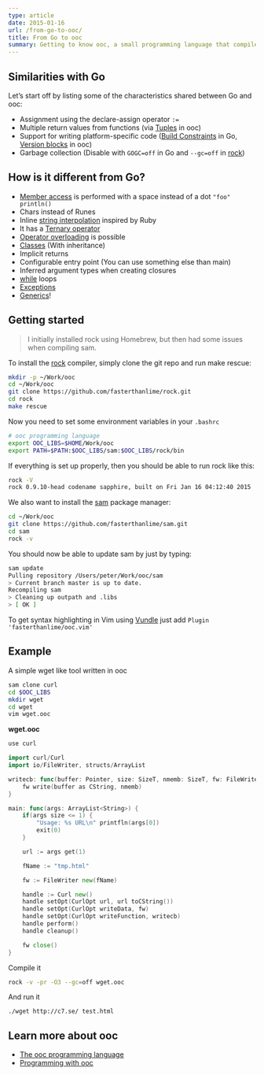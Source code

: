 ```yaml
---
type: article
date: 2015-01-16
url: /from-go-to-ooc/
title: From Go to ooc
summary: Getting to know ooc, a small programming language that compiles to C99.
---
```


## Similarities with Go

Let’s start off by listing some of the
characteristics shared between Go and ooc:

 - Assignment using the declare-assign operator `:=`
 - Multiple return values from functions (via [Tuples](http://ooc-lang.org/docs/lang/tuples/) in ooc)
 - Support for writing platform-specific code ([Build Constraints](http://golang.org/pkg/go/build/#hdr-Build_Constraints) in Go, [Version blocks](http://ooc-lang.org/docs/lang/preprocessor/#version-blocks) in ooc)
 - Garbage collection (Disable with `GOGC=off` in Go and `--gc=off` in [rock](http://ooc-lang.org/docs/tools/rock/gc/))

## How is it different from Go?

  - [Member access](http://ooc-lang.org/docs/lang/operators/#member-access) is performed with a space instead of a dot `"foo" println()`
  - Chars instead of Runes
  - Inline [string interpolation](http://ooc-lang.org/docs/lang/values/#string-interpolation) inspired by Ruby
  - It has a [Ternary operator](http://ooc-lang.org/docs/lang/operators/#ternary)
  - [Operator overloading](http://ooc-lang.org/docs/lang/operators/#operator-overloading) is possible
  - [Classes](http://ooc-lang.org/docs/lang/classes/) (With inheritance)
  - Implicit returns
  - Configurable entry point (You can use something else than main)
  - Inferred argument types when creating closures
  - [while](http://ooc-lang.org/docs/lang/control-structures/#while) loops
  - [Exceptions](http://ooc-lang.org/docs/lang/exceptions/)
  - [Generics](http://ooc-lang.org/docs/lang/generics/)!

## Getting started

> I initially installed rock using Homebrew, but then had some issues when compiling sam.

To install the [rock](https://github.com/fasterthanlime/rock) compiler, simply clone the git repo and run make rescue:

```bash
mkdir -p ~/Work/ooc
cd ~/Work/ooc
git clone https://github.com/fasterthanlime/rock.git
cd rock
make rescue
```

Now you need to set some environment variables in your `.bashrc`

```bash
# ooc programming language
export OOC_LIBS=$HOME/Work/ooc
export PATH=$PATH:$OOC_LIBS/sam:$OOC_LIBS/rock/bin
```

If everything is set up properly, then you should be able to run rock like this:

```bash
rock -V
rock 0.9.10-head codename sapphire, built on Fri Jan 16 04:12:40 2015
```

We also want to install the [sam](http://ooc-lang.org/docs/tools/sam/) package manager:

```bash
cd ~/Work/ooc
git clone https://github.com/fasterthanlime/sam.git
cd sam
rock -v
```

You should now be able to update sam by just by typing:

```bash
sam update
Pulling repository /Users/peter/Work/ooc/sam
> Current branch master is up to date.
Recompiling sam
> Cleaning up outpath and .libs
> [ OK ]
```

To get syntax highlighting in Vim using [Vundle](https://github.com/gmarik/Vundle.vim) just add `Plugin 'fasterthanlime/ooc.vim'`

## Example

A simple wget like tool written in ooc

```bash
sam clone curl
cd $OOC_LIBS
mkdir wget
cd wget
vim wget.ooc
```

**wget.ooc**
```go
use curl

import curl/Curl
import io/FileWriter, structs/ArrayList

writecb: func(buffer: Pointer, size: SizeT, nmemb: SizeT, fw: FileWriter) {
    fw write(buffer as CString, nmemb)
}

main: func(args: ArrayList<String>) {
    if(args size <= 1) {
        "Usage: %s URL\n" printfln(args[0])
        exit(0)
    }

    url := args get(1)

    fName := "tmp.html"

    fw := FileWriter new(fName)

    handle := Curl new()
    handle setOpt(CurlOpt url, url toCString())
    handle setOpt(CurlOpt writeData, fw)
    handle setOpt(CurlOpt writeFunction, writecb)
    handle perform()
    handle cleanup()

    fw close()
}
```

Compile it

```bash
rock -v -pr -O3 --gc=off wget.ooc
```

And run it

```
./wget http://c7.se/ test.html
```

## Learn more about ooc

  - [The ooc programming language](http://ooc-lang.org/)
  - [Programming with ooc](https://en.wikibooks.org/wiki/Programming_with_ooc)
